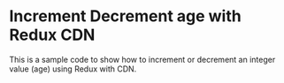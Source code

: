 # Increment Decrement age with Redux CDN
This is a sample code to show how to increment or decrement an integer value (age) using Redux with CDN.